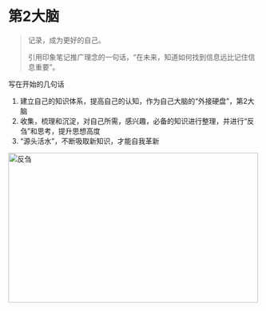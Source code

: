 # 第2大脑

> 记录，成为更好的自己。
> 
> 引用印象笔记推广理念的一句话，“在未来，知道如何找到信息远比记住信息重要”。


写在开始的几句话
1. 建立自己的知识体系，提高自己的认知，作为自己大脑的“外接硬盘”，第2大脑
2. 收集，梳理和沉淀，对自己所需，感兴趣，必备的知识进行整理，并进行“反刍”和思考，提升思想高度
3. “源头活水”，不断吸取新知识，才能自我革新


<img width = "500" height = "300" alt="反刍" 
     src="https://image-bed-20181207-1257458714.cos.ap-shanghai.myqcloud.com/Blog-20190315/knowlege-brain-fanchu-1.png" />
